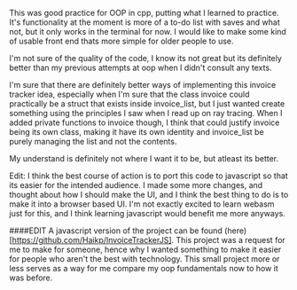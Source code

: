 This was good practice for OOP in cpp, putting what I learned to practice. It's functionality at the moment is more of a to-do list with saves and what not, but it only works in the terminal for now. I would like to make some kind of usable front end thats more simple for older people to use.

I'm not sure of the quality of the code, I know its not great but its definitely better than my previous attempts at oop when I didn't consult any texts.

I'm sure that there are definitely better ways of implementing this invoice tracker idea, especially when I'm sure that the class invoice could practically be a struct that exists inside invoice_list, but I just wanted create something using the principles I saw when I read up on ray tracing. When I added private functions to invoice though, I think that could justify invoice being its own class, making it have its own identity and invoice_list be purely managing the list and not the contents.

My understand is definitely not where I want it to be, but atleast its better.

Edit: I think the best course of action is to port this code to javascript so that its easier for the intended audience. I made some more changes, and thought about how I should make the UI, and I think the best thing to do is to make it into a browser based UI. I'm not exactly excited to learn webasm just for this, and I think learning javascript would benefit me more anyways.

####EDIT
A javascript version of the project can be found (here)[https://github.com/Haikp/InvoiceTrackerJS]. This project was a request for me to make for someone, hence why I wanted something to make it easier for people who aren't the best with technology. This small project more or less serves as a way for me compare my oop fundamentals now to how it was before.
